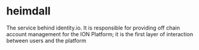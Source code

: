 # heimdall
The service behind identity.io. It is responsible for providing off chain account management for the ION Platform; it is the first layer of interaction between users and the platform
